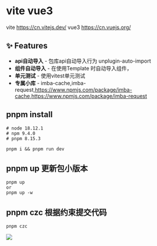 # vite vue3

vite <https://cn.vitejs.dev/> vue3 <https://cn.vuejs.org/>

## ✨ Features

- **api自动导入** - 包库api自动导入行为 unplugin-auto-import
- **组件自动导入** - 在使用Template 时自动导入组件，<XXX></XXX>
- **单元测试** - 使用vitest单元测试
- **专属小库** - imba-cache,imba-request,https://www.npmjs.com/package/imba-cache,https://www.npmjs.com/package/imba-request

## pnpm install

```
# node 18.12.1
# npm 9.4.0
# pnpm 8.15.3

pnpm i && pnpm run dev
```

## pnpm up 更新包小版本
```
pnpm up
or
pnpm up -w
```

## pnpm czc 根据约束提交代码
```
pnpm czc
```


[![](https://cloudbase.net/deploy-en.svg)](https://console.cloud.tencent.com/webify/new?tpl=https%3A%2F%2Fgithub.com%2Fimbacc%2Fvite2-vue3)
